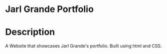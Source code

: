# Jarl Grande Portfolio
# Description 
A Website that showcases Jarl Grande's portfolio. Built using html and CSS. 


